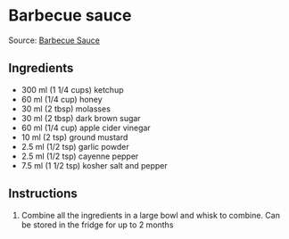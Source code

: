 # Barbecue sauce #

Source: [Barbecue Sauce](https://www.halfbakedharvest.com/the-best-slow-cooker-bbq-chicken/)

## Ingredients ##
* 300 ml (1 1/4 cups) ketchup
* 60 ml (1/4 cup) honey
* 30 ml (2 tbsp) molasses
* 30 ml (2 tbsp) dark brown sugar
* 60 ml (1/4 cup) apple cider vinegar
* 10 ml (2 tsp) ground mustard
* 2.5 ml (1/2 tsp) garlic powder
* 2.5 ml (1/2 tsp) cayenne pepper
* 7.5 ml (1 1/2 tsp) kosher salt and pepper

## Instructions ##
1. Combine all the ingredients in a large bowl and whisk to combine. Can be stored in the fridge for up to 2 months
